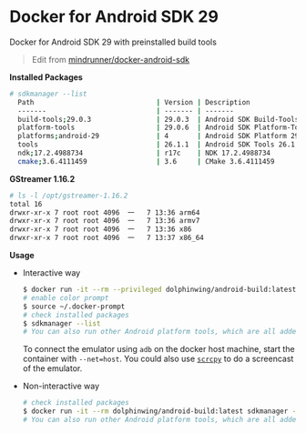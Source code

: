# Docker for Android SDK 29

Docker for Android SDK 29 with preinstalled build tools

> Edit from [mindrunner/docker-android-sdk](https://github.com/mindrunner/docker-android-sdk)

**Installed Packages**
```bash
# sdkmanager --list
  Path                              | Version | Description                       | Location
  -------                           | ------- | -------                           | -------
  build-tools;29.0.3                | 29.0.3  | Android SDK Build-Tools 29.0.3    | build-tools/29.0.3/
  platform-tools                    | 29.0.6  | Android SDK Platform-Tools        | platform-tools/
  platforms;android-29              | 4       | Android SDK Platform 29           | platforms/android-29/
  tools                             | 26.1.1  | Android SDK Tools 26.1.1          | tools/
  ndk;17.2.4988734                  | r17c    | NDK 17.2.4988734                  | ndk/17.2.4988734/
  cmake;3.6.4111459                 | 3.6     | CMake 3.6.4111459                 | cmake/3.6.4111459/
```
**GStreamer 1.16.2**
```bash
# ls -l /opt/gstreamer-1.16.2
total 16
drwxr-xr-x 7 root root 4096  一   7 13:36 arm64
drwxr-xr-x 7 root root 4096  一   7 13:36 armv7
drwxr-xr-x 7 root root 4096  一   7 13:36 x86
drwxr-xr-x 7 root root 4096  一   7 13:37 x86_64
```

**Usage**

- Interactive way
  ```bash
  $ docker run -it --rm --privileged dolphinwing/android-build:latest bash
  # enable color prompt
  $ source ~/.docker-prompt
  # check installed packages
  $ sdkmanager --list
  # You can also run other Android platform tools, which are all added to the PATH environment variable
  ```

  To connect the emulator using `adb` on the docker host machine, start the container with `--net=host`.
  You could also use [`scrcpy`](https://github.com/Genymobile/scrcpy) to do a screencast of the emulator.

- Non-interactive way
  ```bash
  # check installed packages
  $ docker run -it --rm dolphinwing/android-build:latest sdkmanager --list
  # You can also run other Android platform tools, which are all added to the PATH environment variable
  ```
